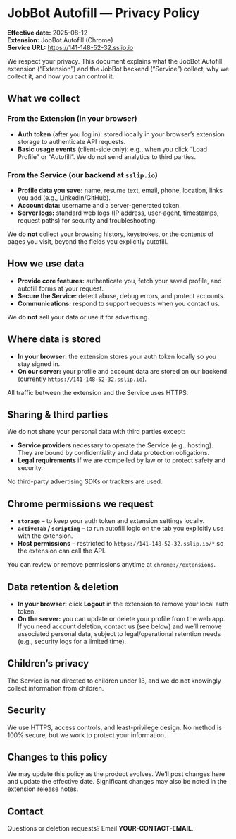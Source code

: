 # JobBot Autofill — Privacy Policy
**Effective date:** 2025-08-12  
**Extension:** JobBot Autofill (Chrome)  
**Service URL:** https://141-148-52-32.sslip.io

We respect your privacy. This document explains what the JobBot Autofill extension (“Extension”) and the JobBot backend (“Service”) collect, why we collect it, and how you can control it.

## What we collect
### From the Extension (in your browser)
- **Auth token** (after you log in): stored locally in your browser’s extension storage to authenticate API requests.
- **Basic usage events** (client-side only): e.g., when you click “Load Profile” or “Autofill”. We do not send analytics to third parties.

### From the Service (our backend at `sslip.io`)
- **Profile data you save:** name, resume text, email, phone, location, links you add (e.g., LinkedIn/GitHub).
- **Account data:** username and a server-generated token.
- **Server logs:** standard web logs (IP address, user-agent, timestamps, request paths) for security and troubleshooting.

We do **not** collect your browsing history, keystrokes, or the contents of pages you visit, beyond the fields you explicitly autofill.

## How we use data
- **Provide core features:** authenticate you, fetch your saved profile, and autofill forms at your request.
- **Secure the Service:** detect abuse, debug errors, and protect accounts.
- **Communications:** respond to support requests when you contact us.

We do **not** sell your data or use it for advertising.

## Where data is stored
- **In your browser:** the extension stores your auth token locally so you stay signed in.
- **On our server:** your profile and account data are stored on our backend (currently `https://141-148-52-32.sslip.io`).

All traffic between the extension and the Service uses HTTPS.

## Sharing & third parties
We do not share your personal data with third parties except:
- **Service providers** necessary to operate the Service (e.g., hosting). They are bound by confidentiality and data protection obligations.
- **Legal requirements** if we are compelled by law or to protect safety and security.

No third-party advertising SDKs or trackers are used.

## Chrome permissions we request
- **`storage`** – to keep your auth token and extension settings locally.
- **`activeTab` / `scripting`** – to run autofill logic on the tab you explicitly use with the extension.
- **Host permissions** – restricted to `https://141-148-52-32.sslip.io/*` so the extension can call the API.

You can review or remove permissions anytime at `chrome://extensions`.

## Data retention & deletion
- **In your browser:** click **Logout** in the extension to remove your local auth token.
- **On the server:** you can update or delete your profile from the web app. If you need account deletion, contact us (see below) and we’ll remove associated personal data, subject to legal/operational retention needs (e.g., security logs for a limited time).

## Children’s privacy
The Service is not directed to children under 13, and we do not knowingly collect information from children.

## Security
We use HTTPS, access controls, and least-privilege design. No method is 100% secure, but we work to protect your information.

## Changes to this policy
We may update this policy as the product evolves. We’ll post changes here and update the effective date. Significant changes may also be noted in the extension release notes.

## Contact
Questions or deletion requests? Email **YOUR-CONTACT-EMAIL**.
